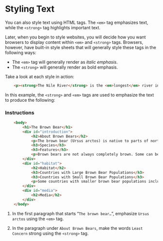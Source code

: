 # Styling Text

You can also style text using HTML tags. The `<em>` tag emphasizes text, while the `<strong>` tag highlights important text.

Later, when you begin to style websites, you will decide how you want browsers to display content within `<em>` and `<strong>` tags. Browsers, however, have built-in style sheets that will generally style these tags in the following ways:

* The `<em>` tag will generally render as *italic emphasis*.
* The `<strong>` will generally render as bold emphasis.

Take a look at each style in action:

``` HTML
    <p><strong>The Nile River</strong> is the <em>longest</em> river in the world, measuring over 6,850 kilometers long (approximately 4,260 miles).</p>
```
In this example, the `<strong>` and `<em>` tags are used to emphasize the text to produce the following:

### Instructions

``` HTML
    <body>
        <h1>The Brown Bear</h1>
        <div id="introduction">
            <h2>About Brown Bears</h2>
            <p>The brown bear (Ursus arctos) is native to parts of northern Eurasia and North America. Its conservation status is currently Least Concern. There are many subspecies within the brown bear species, including the Atlas bear and the Himalayan brown bear.</p>
            <h3>Species</h3>
            <h3>Features</h3>
            <p>Brown bears are not always completely brown. Some can be reddish or yellowish. They have very large, curved claws and huge paws. Male brown bears are often 30% larger than female brown bears. They can range from 5 feet to 9 feet from head to toe.</p>
        </div>
        <div id="habitat">
            <h2>Habitat</h2>
            <h3>Countries with Large Brown Bear Populations</h3>
            <h3>Countries with Small Brown Bear Populations</h3>
            <p>Some countries with smaller brown bear populations include Armenia, Belarus, Bulgaria, China, Finland, France, Greece, India, Japan, Nepal, Poland, Romania, Slovenia, Turkmenistan, and Uzbekistan.</p>
        </div>
        <div id="media">
            <h2>Media</h2>
        </div>
    </body>
```

1. In the first paragraph that starts “`The brown bear…`”, emphasize `Ursus arctos` using the `<em>` tag.

2. In the paragraph under `About Brown Bears`, make the words `Least Concern` strong using the `<strong>` tag.